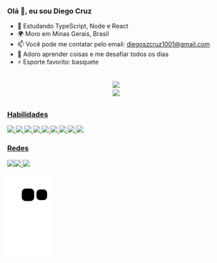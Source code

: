 ### Olá 👋, eu sou Diego Cruz

- 🌱 Estudando TypeScript, Node e React
- 🌍 Moro em Minas Gerais, Brasil
- 📫 Você pode me contatar pelo email: diegoszcruz1001@gmail.com
- 🧠 Adoro aprender coisas e me desafiar todos os dias
- ⚡ Esporte favorito: basquete 
##

<div align="center">
  <a href="https://github/diegocruz-s" />
  <img height="180em" src="https://github-readme-stats.vercel.app/api?username=diegocruz-s&show_icons=true&theme=nightowl&include_all_commits=true&count_private=true" /><br />
</div>

<div align="center">
  <img height="180em" src="https://github-readme-stats.vercel.app/api/top-langs/?username=diegocruz-s&layout=compact&langs_count=16&theme=nightowl" />
</div>

##

<div>
 
  <h3>Habilidades</h3>
  <img height="70em" src="https://cdn.jsdelivr.net/gh/devicons/devicon/icons/html5/html5-plain.svg" />  
  <img height="70em" src="https://cdn.jsdelivr.net/gh/devicons/devicon/icons/css3/css3-plain.svg" />
  <img height="70em" src="https://cdn.jsdelivr.net/gh/devicons/devicon/icons/javascript/javascript-original.svg" />
  <img height="70em" src="https://cdn.jsdelivr.net/gh/devicons/devicon/icons/nodejs/nodejs-original.svg" />
  <img height="70em" src="https://cdn.jsdelivr.net/gh/devicons/devicon/icons/express/express-original.svg" />      
  <img height="70em" src="https://cdn.jsdelivr.net/gh/devicons/devicon/icons/mongodb/mongodb-original.svg" />
  <img height="70em" src="https://cdn.jsdelivr.net/gh/devicons/devicon/icons/mysql/mysql-original-wordmark.svg" />     
  <img height="70em" src="https://cdn.jsdelivr.net/gh/devicons/devicon/icons/react/react-original.svg" />
  <img height="70em" src="https://cdn.jsdelivr.net/gh/devicons/devicon/icons/git/git-plain.svg" />            
          
</div>

<div>
  <h3>Redes</h3>
  <a href="https://github.com/diegocruz-s"><img src="https://img.shields.io/badge/GitHub-100000?style=for-the-badge&logo=github&logoColor=white" target="_blank />
  <a href="mailto:diegoszcruz1001@gmail.com"><img src="https://img.shields.io/badge/Gmail-D14836?style=for-the-badge&logo=gmail&logoColor=white" />
  <a href="https://www.linkedin.com/in/diego-cruz-56436b248/"><img src="https://img.shields.io/badge/LinkedIn-0077B5?style=for-the-badge&logo=linkedin&logoColor=white" />
 
</div>

![Snake animation](https://github.com/diegocruz-s/diegocruz-s/blob/output/github-contribution-grid-snake.svg)

